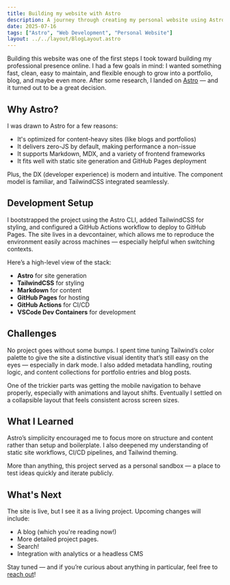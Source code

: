 ```yaml
---
title: Building my website with Astro
description: A journey through creating my personal website using Astro
date: 2025-07-16
tags: ["Astro", "Web Development", "Personal Website"]
layout: ../../layout/BlogLayout.astro
---
```


Building this website was one of the first steps I took toward building my professional presence online. I had a few goals in mind: I wanted something fast, clean, easy to maintain, and flexible enough to grow into a portfolio, blog, and maybe even more. After some research, I landed on [Astro](https://astro.build) — and it turned out to be a great decision.

## Why Astro?

I was drawn to Astro for a few reasons:
- It's optimized for content-heavy sites (like blogs and portfolios)
- It delivers zero-JS by default, making performance a non-issue
- It supports Markdown, MDX, and a variety of frontend frameworks
- It fits well with static site generation and GitHub Pages deployment

Plus, the DX (developer experience) is modern and intuitive. The component model is familiar, and TailwindCSS integrated seamlessly.

## Development Setup

I bootstrapped the project using the Astro CLI, added TailwindCSS for styling, and configured a GitHub Actions workflow to deploy to GitHub Pages. The site lives in a devcontainer, which allows me to reproduce the environment easily across machines — especially helpful when switching contexts.

Here’s a high-level view of the stack:
- **Astro** for site generation
- **TailwindCSS** for styling
- **Markdown** for content
- **GitHub Pages** for hosting
- **GitHub Actions** for CI/CD
- **VSCode Dev Containers** for development

## Challenges

No project goes without some bumps. I spent time tuning Tailwind’s color palette to give the site a distinctive visual identity that’s still easy on the eyes — especially in dark mode. I also added metadata handling, routing logic, and content collections for portfolio entries and blog posts.

One of the trickier parts was getting the mobile navigation to behave properly, especially with animations and layout shifts. Eventually I settled on a collapsible layout that feels consistent across screen sizes.

## What I Learned

Astro’s simplicity encouraged me to focus more on structure and content rather than setup and boilerplate. I also deepened my understanding of static site workflows, CI/CD pipelines, and Tailwind theming.

More than anything, this project served as a personal sandbox — a place to test ideas quickly and iterate publicly.

## What's Next

The site is live, but I see it as a living project. Upcoming changes will include:
- A blog (which you're reading now!)
- More detailed project pages.
- Search!
- Integration with analytics or a headless CMS

Stay tuned — and if you’re curious about anything in particular, feel free to [reach out](/services#schedule-a-call)!
